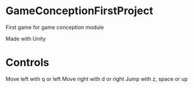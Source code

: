 # GameConceptionFirstProject
First game for game conception module

Made with Unity

# Controls

Move left with q or left
Move right with d or right
Jump with z, space or up
